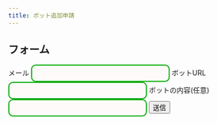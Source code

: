 ```yaml
---
title: ボット追加申請
---
```

<style>
    .textlines {
    border: 2px solid #0a0;  /* 枠線 */
    border-radius: 0.67em;   /* 角丸 */
    padding: 0.5em;          /* 内側の余白量 */
    background-color: snow;  /* 背景色 */
    width: 20em;             /* 横幅 */
    font-size: 1em;          /* 文字サイズ */
    line-height: 1.2;        /* 行の高さ */
    size: 80%;
    }
</style>
<h2>フォーム</h2>
<form
  action="https://formspree.io/f/mwkadaeq"
  method="POST"
>
  <label>
    メール
    <input type="email" name="email" class="textlines" required>
  </label>
  <label>
    ボットURL
    <input type="url" name="url" class="textlines" required>
  </label>
  <label>
    ボットの内容(任意)
    <input type="text" name="bot" class="textlines">
  </label>
  <!-- your other form fields go here -->
  <button type="submit" class=".md-button .md-button--primary">送信</button>
</form>